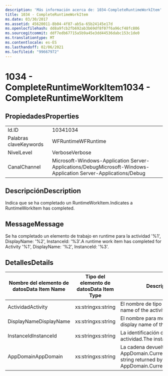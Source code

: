 ```yaml
---
description: 'Más información acerca de: 1034-CompleteRuntimeWorkItem'
title: 1034 - CompleteRuntimeWorkItem
ms.date: 03/30/2017
ms.assetid: 45620011-8b04-4f87-ab5a-65b24145e17d
ms.openlocfilehash: dd8a9fcb2fb692ab3b69df8f07f6a96cf48fc806
ms.sourcegitcommit: ddf7edb67715a5b9a45e3dd44536dabc153c1de0
ms.translationtype: MT
ms.contentlocale: es-ES
ms.lasthandoff: 02/06/2021
ms.locfileid: "99667972"
---
```

# <a name="1034---completeruntimeworkitem"></a><span data-ttu-id="92209-103">1034 - CompleteRuntimeWorkItem</span><span class="sxs-lookup"><span data-stu-id="92209-103">1034 - CompleteRuntimeWorkItem</span></span>

## <a name="properties"></a><span data-ttu-id="92209-104">Propiedades</span><span class="sxs-lookup"><span data-stu-id="92209-104">Properties</span></span>  
  
|||  
|-|-|  
|<span data-ttu-id="92209-105">Id.</span><span class="sxs-lookup"><span data-stu-id="92209-105">ID</span></span>|<span data-ttu-id="92209-106">1034</span><span class="sxs-lookup"><span data-stu-id="92209-106">1034</span></span>|  
|<span data-ttu-id="92209-107">Palabras clave</span><span class="sxs-lookup"><span data-stu-id="92209-107">Keywords</span></span>|<span data-ttu-id="92209-108">WFRuntime</span><span class="sxs-lookup"><span data-stu-id="92209-108">WFRuntime</span></span>|  
|<span data-ttu-id="92209-109">Nivel</span><span class="sxs-lookup"><span data-stu-id="92209-109">Level</span></span>|<span data-ttu-id="92209-110">Verbose</span><span class="sxs-lookup"><span data-stu-id="92209-110">Verbose</span></span>|  
|<span data-ttu-id="92209-111">Canal</span><span class="sxs-lookup"><span data-stu-id="92209-111">Channel</span></span>|<span data-ttu-id="92209-112">Microsoft-Windows-Application Server-Applications/Debug</span><span class="sxs-lookup"><span data-stu-id="92209-112">Microsoft-Windows-Application Server-Applications/Debug</span></span>|  
  
## <a name="description"></a><span data-ttu-id="92209-113">Descripción</span><span class="sxs-lookup"><span data-stu-id="92209-113">Description</span></span>  

 <span data-ttu-id="92209-114">Indica que se ha completado un RuntimeWorkItem.</span><span class="sxs-lookup"><span data-stu-id="92209-114">Indicates a RuntimeWorkItem has completed.</span></span>  
  
## <a name="message"></a><span data-ttu-id="92209-115">Message</span><span class="sxs-lookup"><span data-stu-id="92209-115">Message</span></span>  

 <span data-ttu-id="92209-116">Se ha completado un elemento de trabajo en runtime para la actividad '%1', DisplayName: '%2', InstanceId: '%3'.</span><span class="sxs-lookup"><span data-stu-id="92209-116">A runtime work item has completed for Activity '%1', DisplayName: '%2', InstanceId: '%3'.</span></span>  
  
## <a name="details"></a><span data-ttu-id="92209-117">Detalles</span><span class="sxs-lookup"><span data-stu-id="92209-117">Details</span></span>  
  
|<span data-ttu-id="92209-118">Nombre del elemento de datos</span><span class="sxs-lookup"><span data-stu-id="92209-118">Data Item Name</span></span>|<span data-ttu-id="92209-119">Tipo del elemento de datos</span><span class="sxs-lookup"><span data-stu-id="92209-119">Data Item Type</span></span>|<span data-ttu-id="92209-120">Descripción</span><span class="sxs-lookup"><span data-stu-id="92209-120">Description</span></span>|  
|--------------------|--------------------|-----------------|  
|<span data-ttu-id="92209-121">Actividad</span><span class="sxs-lookup"><span data-stu-id="92209-121">Activity</span></span>|<span data-ttu-id="92209-122">xs:string</span><span class="sxs-lookup"><span data-stu-id="92209-122">xs:string</span></span>|<span data-ttu-id="92209-123">El nombre de tipo de la actividad.</span><span class="sxs-lookup"><span data-stu-id="92209-123">The type name of the activity.</span></span>|  
|<span data-ttu-id="92209-124">DisplayName</span><span class="sxs-lookup"><span data-stu-id="92209-124">DisplayName</span></span>|<span data-ttu-id="92209-125">xs:string</span><span class="sxs-lookup"><span data-stu-id="92209-125">xs:string</span></span>|<span data-ttu-id="92209-126">El nombre para mostrar de la actividad.</span><span class="sxs-lookup"><span data-stu-id="92209-126">The display name of the activity.</span></span>|  
|<span data-ttu-id="92209-127">InstanceId</span><span class="sxs-lookup"><span data-stu-id="92209-127">InstanceId</span></span>|<span data-ttu-id="92209-128">xs:string</span><span class="sxs-lookup"><span data-stu-id="92209-128">xs:string</span></span>|<span data-ttu-id="92209-129">La identificación de instancia de la actividad.</span><span class="sxs-lookup"><span data-stu-id="92209-129">The instance id of the activity.</span></span>|  
|<span data-ttu-id="92209-130">AppDomain</span><span class="sxs-lookup"><span data-stu-id="92209-130">AppDomain</span></span>|<span data-ttu-id="92209-131">xs:string</span><span class="sxs-lookup"><span data-stu-id="92209-131">xs:string</span></span>|<span data-ttu-id="92209-132">La cadena devuelta por AppDomain.CurrentDomain.FriendlyName.</span><span class="sxs-lookup"><span data-stu-id="92209-132">The string returned by AppDomain.CurrentDomain.FriendlyName.</span></span>|

